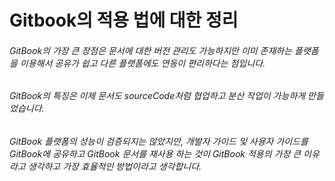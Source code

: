 # Gitbook의 적용 법에 대한 정리

###### GitBook의 가장 큰 장점은 문서에 대한 버전 관리도 가능하지만 이미 존재하는 플랫폼을 이용해서 공유가 쉽고 다른 플랫폼에도 연동이 편리하다는 점입니다.

###### GitBook의 특징은 이제 문서도 sourceCode처럼 협업하고 분산 작업이 가능하게 만들었습니다. 

###### GitBook 플랫폼의 성능이 검증되지는 않았지만, 개발자 가이드 및 사용자 가이드를 GitBook에 공유하고 GitBook 문서를 재사용 하는 것이 GitBook 적용의 가장 큰 이유라고 생각하고 가장 효율적인 방법이라고 생각합니다.